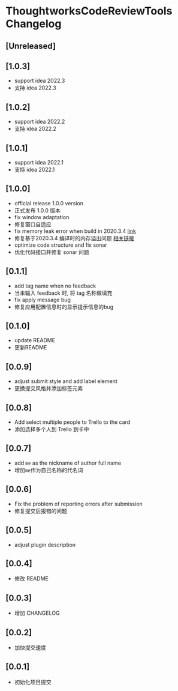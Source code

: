<!-- Keep a Changelog guide -> https://keepachangelog.com -->

# ThoughtworksCodeReviewTools Changelog

## [Unreleased]

## [1.0.3]

- support idea 2022.3
- 支持 idea 2022.3

## [1.0.2]

- support idea 2022.2
- 支持 idea 2022.2

## [1.0.1]

- support idea 2022.1
- 支持 idea 2022.1

## [1.0.0]

- official release 1.0.0 version
- 正式发布 1.0.0 版本
- fix window adaptation
- 修复窗口自适应
- fix memory leak error when build in 2020.3.4 [link](https://youtrack.jetbrains.com/issue/KTIJ-699)
- 修复基于2020.3.4 编译时的内存溢出问题 [相关链接](https://youtrack.jetbrains.com/issue/KTIJ-699)
- optimize code structure and fix sonar
- 优化代码接口并修复 sonar 问题

## [0.1.1]

- add tag name when no feedback
- 当未输入 feedback 时, 将 tag 名称做填充
- fix apply message bug
- 修复应用配置信息时的显示提示信息的bug

## [0.1.0]

- update README
- 更新README

## [0.0.9]

- adjust submit style and add label element
- 更换提交风格并添加标签元素

## [0.0.8]

- Add select multiple people to Trello to the card
- 添加选择多个人到 Trello 到卡中

## [0.0.7]

- add `me` as the nickname of author full name
- 增加`me`作为自己名称的代名词

## [0.0.6]

- Fix the problem of reporting errors after submission
- 修复提交后报错的问题

## [0.0.5]

- adjust plugin description

## [0.0.4]

- 修改 README

## [0.0.3]

- 增加 CHANGELOG

## [0.0.2]

- 加快提交速度

## [0.0.1]

- 初始化项目提交
